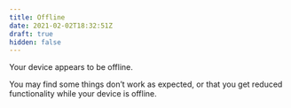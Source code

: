 ```yaml
---
title: Offline
date: 2021-02-02T18:32:51Z
draft: true
hidden: false
---
```


Your device appears to be offline.

You may find some things don’t work as expected, or that you get reduced functionality while your device is offline.